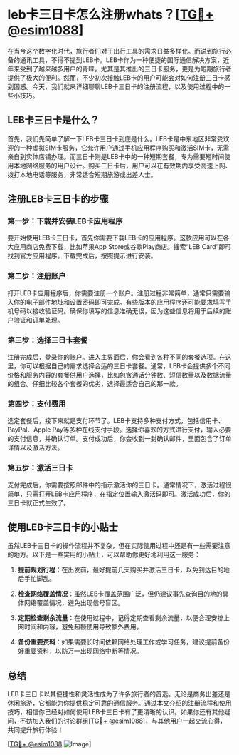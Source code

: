 # leb卡三日卡怎么注册whats？[[TG💪+ @esim1088](https://t.me/s/esim1088)]

在当今这个数字化时代，旅行者们对于出行工具的需求日益多样化。而说到旅行必备的通讯工具，不得不提到LEB卡。LEB卡作为一种便捷的国际通信解决方案，近年来受到了越来越多用户的青睐。尤其是其推出的三日卡服务，更是为短期旅行者提供了极大的便利。然而，不少初次接触LEB卡的用户可能会对如何注册三日卡感到困惑。今天，我们就来详细聊聊LEB卡三日卡的注册流程，以及使用过程中的一些小技巧。

## LEB卡三日卡是什么？

首先，我们先简单了解一下LEB卡三日卡到底是什么。LEB卡是中东地区非常受欢迎的一种虚拟SIM卡服务，它允许用户通过手机应用程序购买和激活SIM卡，无需亲自到实体店铺办理。而三日卡则是LEB卡中的一种短期套餐，专为需要短时间使用本地网络服务的用户设计。购买三日卡后，用户可以在有效期内享受高速上网、拨打本地电话等服务，非常适合短期旅游或出差人士。

## 注册LEB卡三日卡的步骤

### 第一步：下载并安装LEB卡应用程序

要开始使用LEB卡三日卡，首先你需要下载LEB卡的应用程序。这款应用可以在各大应用商店免费下载，比如苹果App Store或谷歌Play商店。搜索“LEB Card”即可找到官方应用程序。下载完成后，按照提示进行安装。

### 第二步：注册账户

打开LEB卡应用程序后，你需要注册一个账户。注册过程非常简单，通常只需要输入你的电子邮件地址和设置密码即可完成。有些版本的应用程序还可能要求填写手机号码以接收验证码。确保你填写的信息准确无误，因为这些信息将用于后续的账户验证和订单处理。

### 第三步：选择三日卡套餐

注册完成后，登录你的账户。进入主界面后，你会看到各种不同的套餐选项。在这里，你可以根据自己的需求选择合适的三日卡套餐。通常，LEB卡会提供多个不同价格和服务内容的套餐供用户选择，比如包含通话分钟数、短信数量以及数据流量的组合。仔细比较各个套餐的优劣，选择最适合自己的那一款。

### 第四步：支付费用

选定套餐后，接下来就是支付环节了。LEB卡支持多种支付方式，包括信用卡、PayPal、Apple Pay等多种在线支付手段。选择你喜欢的方式进行支付，输入必要的支付信息，并确认订单。支付成功后，你会收到一封确认邮件，里面包含了订单详情以及激活方法。

### 第五步：激活三日卡

支付完成后，你需要按照邮件中的指示激活你的三日卡。通常情况下，激活过程很简单，只需打开LEB卡应用程序，在指定位置输入激活码即可。激活成功后，你的三日卡就正式生效了。

## 使用LEB卡三日卡的小贴士

虽然LEB卡三日卡的操作流程并不复杂，但在实际使用过程中还是有一些需要注意的地方。以下是一些实用的小贴士，可以帮助你更好地利用这一服务：

1. **提前规划行程**：在出发前，最好提前几天购买并激活三日卡，以免到达目的地后手忙脚乱。
   
2. **检查网络覆盖情况**：虽然LEB卡覆盖范围广泛，但仍建议事先查询目的地的具体网络覆盖情况，避免出现信号盲区。

3. **定期检查剩余流量**：在使用过程中，记得定期查看剩余流量，以便合理安排上网时间和内容，避免超额使用导致额外费用。

4. **备份重要资料**：如果需要长时间依赖网络处理工作或学习任务，建议提前备份好重要资料，以防万一出现网络中断等情况。

## 总结

LEB卡三日卡以其便捷性和灵活性成为了许多旅行者的首选。无论是商务出差还是休闲旅游，它都能为你提供稳定可靠的通信服务。通过本文介绍的注册流程和使用技巧，相信你已经对如何使用LEB卡三日卡有了更清晰的认识。如果你还有其他疑问，不妨加入我们的讨论群组[[TG💪+ @esim1088](https://t.me/s/esim1088)]，与其他用户一起交流心得，共同提升旅行体验！

[[TG💪+ @esim1088](https://t.me/s/esim1088) ![Image](https://i.postimg.cc/4NQfJmqS/Snipaste-2025-05-13-00-14-12.png)]